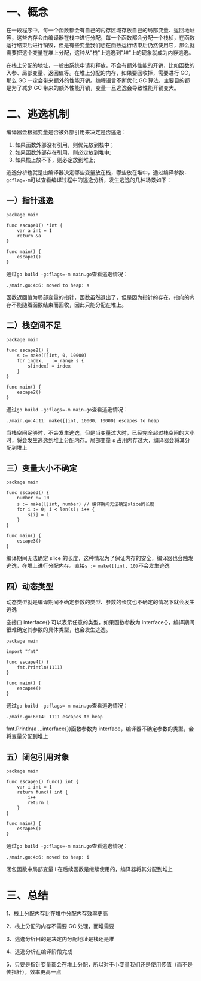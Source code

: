 # 一、概念

在一段程序中，每一个函数都会有自己的内存区域存放自己的局部变量、返回地址等，这些内存会由编译器在栈中进行分配，每一个函数都会分配一个栈桢，在函数运行结束后进行销毁，但是有些变量我们想在函数运行结束后仍然使用它，那么就需要把这个变量在堆上分配，这种从"栈"上逃逸到"堆"上的现象就成为内存逃逸。

在栈上分配的地址，一般由系统申请和释放，不会有额外性能的开销，比如函数的入参、局部变量、返回值等。在堆上分配的内存，如果要回收掉，需要进行 GC，那么 GC 一定会带来额外的性能开销。编程语言不断优化 GC 算法，主要目的都是为了减少 GC 带来的额外性能开销，变量一旦逃逸会导致性能开销变大。

# 二、逃逸机制

编译器会根据变量是否被外部引用来决定是否逃逸：

1. 如果函数外部没有引用，则优先放到栈中；
2. 如果函数外部存在引用，则必定放到堆中;
3. 如果栈上放不下，则必定放到堆上;

逃逸分析也就是由编译器决定哪些变量放在栈，哪些放在堆中，通过编译参数`-gcflag=-m`可以查看编译过程中的逃逸分析，发生逃逸的几种场景如下：

## 一）指针逃逸

```
package main

func escape1() *int {
	var a int = 1
	return &a
}

func main() {
	escape1()
}
```

通过`go build -gcflags=-m main.go`查看逃逸情况：

```
./main.go:4:6: moved to heap: a
```

函数返回值为局部变量的指针，函数虽然退出了，但是因为指针的存在，指向的内存不能随着函数结束而回收，因此只能分配在堆上。

## 二）栈空间不足

```
package main

func escape2() {
	s := make([]int, 0, 10000)
	for index, _ := range s {
		s[index] = index
	}
}

func main() {
	escape2()
}
```

通过`go build -gcflags=-m main.go`查看逃逸情况：

```
./main.go:4:11: make([]int, 10000, 10000) escapes to heap
```

当栈空间足够时，不会发生逃逸，但是当变量过大时，已经完全超过栈空间的大小时，将会发生逃逸到堆上分配内存。局部变量 s 占用内存过大，编译器会将其分配到堆上

## 三）变量大小不确定

```
package main

func escape3() {
	number := 10
	s := make([]int, number) // 编译期间无法确定slice的长度
	for i := 0; i < len(s); i++ {
		s[i] = i
	}
}

func main() {
	escape3()
}
```

编译期间无法确定 slice 的长度，这种情况为了保证内存的安全，编译器也会触发逃逸，在堆上进行分配内存。直接`s := make([]int, 10)`不会发生逃逸

## 四）动态类型

动态类型就是编译期间不确定参数的类型、参数的长度也不确定的情况下就会发生逃逸

空接口 interface{} 可以表示任意的类型，如果函数参数为 interface{}，编译期间很难确定其参数的具体类型，也会发生逃逸。

```
package main

import "fmt"

func escape4() {
	fmt.Println(1111)
}

func main() {
	escape4()
}
```

通过`go build -gcflags=-m main.go`查看逃逸情况：

```
./main.go:6:14: 1111 escapes to heap
```

fmt.Println(a ...interface{})函数参数为 interface，编译器不确定参数的类型，会将变量分配到堆上

## 五）闭包引用对象

```
package main

func escape5() func() int {
	var i int = 1
	return func() int {
		i++
		return i
	}
}

func main() {
	escape5()
}
```

通过`go build -gcflags=-m main.go`查看逃逸情况：

```
./main.go:4:6: moved to heap: i
```

闭包函数中局部变量 i 在后续函数是继续使用的，编译器将其分配到堆上

# 三、总结

1、栈上分配内存比在堆中分配内存效率更高

2、栈上分配的内存不需要 GC 处理，而堆需要

3、逃逸分析目的是决定内分配地址是栈还是堆

4、逃逸分析在编译阶段完成

5、只要是指针变量都会在堆上分配，所以对于小变量我们还是使用传值（而不是传指针），效率更高一点
